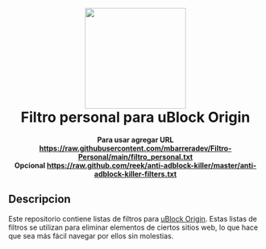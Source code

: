 <h1 align="center">
  <br>
  <img src="https://camo.githubusercontent.com/cc82e8296343185b4a376488010728a6816840c8d9a6efd26fe867cb59f296b7/68747470733a2f2f692e696d6775722e636f6d2f67485a6f6b766d2e706e67" width="200">
  <br>
  Filtro personal para uBlock Origin
  <br>
</h1>

<p align="center">
  <b>
  Para usar agregar URL
  <a href="https://raw.githubusercontent.com/mbarreradev/Filtro-Personal/main/filtro_personal.txt" target="_blank">https://raw.githubusercontent.com/mbarreradev/Filtro-Personal/main/filtro_personal.txt</a>
  </br>
  Opcional <a href="https://raw.github.com/reek/anti-adblock-killer/master/anti-adblock-killer-filters.txt" target="_blank">https://raw.github.com/reek/anti-adblock-killer/master/anti-adblock-killer-filters.txt</a>
  </b>
</p>

## Descripcion
Este repositorio contiene listas de filtros para [uBlock Origin](https://github.com/gorhill/uBlock). Estas listas de filtros se utilizan para eliminar elementos de ciertos sitios web, lo que hace que sea más fácil navegar por ellos sin molestias. 
